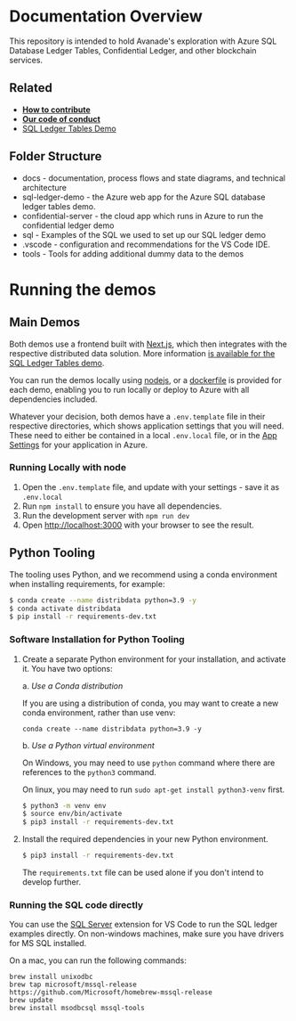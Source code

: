# Documentation Overview

This repository is intended to hold Avanade's exploration with Azure SQL Database Ledger Tables, Confidential Ledger, and other blockchain services.

## Related

- **[How to contribute](https://github.com/Avanade/emtech-distributed-data/tree/main/CONTRIBUTING.md)**
- **[Our code of conduct](https://github.com/Avanade/emtech-distributed-data/tree/main/CODE_OF_CONDUCT.md)**
- [SQL Ledger Tables Demo](./sql-ledger.md)

## Folder Structure

- docs - documentation, process flows and state diagrams, and technical architecture
- sql-ledger-demo - the Azure web app for the Azure SQL database ledger tables demo.
- confidential-server - the cloud app which runs in Azure to run the confidential ledger demo
- sql - Examples of the SQL we used to set up our SQL ledger demo
- .vscode - configuration and recommendations for the VS Code IDE.
- tools - Tools for adding additional dummy data to the demos

# Running the demos

## Main Demos

Both demos use a frontend built with [Next.js](https://nextjs.org/), which then integrates with the respective distributed data solution. More information [is available for the SQL Ledger Tables demo](./sql-ledger.md).

You can run the demos locally using [nodejs](https://nodejs.org/en/download/), or a [dockerfile](https://docs.docker.com/get-started/#what-is-a-container) is provided for each demo, enabling you to run locally or deploy to Azure with all dependencies included.

Whatever your decision, both demos have a `.env.template` file in their respective directories, which shows application settings that you will need. These need to either be contained in a local `.env.local` file, or in the [App Settings](https://docs.microsoft.com/en-gb/azure/app-service/configure-common#configure-app-settings) for your application in Azure.

### Running Locally with node

1. Open the `.env.template` file, and update with your settings - save it as `.env.local`
2. Run `npm install` to ensure you have all dependencies.
3. Run the development server with `npm run dev`
4. Open [http://localhost:3000](http://localhost:3000) with your browser to see the result.

## Python Tooling

The tooling uses Python, and we recommend using a conda environment when installing requirements, for example:

```bash
$ conda create --name distribdata python=3.9 -y
$ conda activate distribdata
$ pip install -r requirements-dev.txt
```

### Software Installation for Python Tooling

1. Create a separate Python environment for your installation, and activate it. You have two options:

   a. _Use a Conda distribution_

   If you are using a distribution of conda, you may want to create a new conda environment, rather than use venv:

   `conda create --name distribdata python=3.9 -y`

   b. _Use a Python virtual environment_

   On Windows, you may need to use `python` command where there are references to the `python3` command.

   On linux, you may need to run `sudo apt-get install python3-venv` first.

   ```bash
   $ python3 -m venv env
   $ source env/bin/activate
   $ pip3 install -r requirements-dev.txt
   ```

2. Install the required dependencies in your new Python environment.

   ```bash
   $ pip3 install -r requirements-dev.txt
   ```

   The `requirements.txt` file can be used alone if you don't intend to develop further.

### Running the SQL code directly

You can use the [SQL Server](https://marketplace.visualstudio.com/items?itemName=ms-mssql.mssql) extension for VS Code to run the SQL ledger examples directly. On non-windows machines, make sure you have drivers for MS SQL installed.

On a mac, you can run the following commands:

```
brew install unixodbc
brew tap microsoft/mssql-release https://github.com/Microsoft/homebrew-mssql-release
brew update
brew install msodbcsql mssql-tools
```
